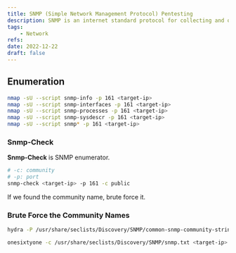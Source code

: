 ```yaml
---
title: SNMP (Simple Network Management Protocol) Pentesting
description: SNMP is an internet standard protocol for collecting and organizing information about managed devices on IP networks and for modifying that information to change device behavior. It uses UDP. A default port is 161.
tags:
    - Network
refs:
date: 2022-12-22
draft: false
---
```


## Enumeration

```sh
nmap -sU --script snmp-info -p 161 <target-ip>
nmap -sU --script snmp-interfaces -p 161 <target-ip>
nmap -sU --script snmp-processes -p 161 <target-ip>
nmap -sU --script snmp-sysdescr -p 161 <target-ip>
nmap -sU --script snmp* -p 161 <target-ip>
```

### Snmp-Check

**Snmp-Check** is SNMP enumerator.

```sh
# -c: community
# -p: port
snmp-check <target-ip> -p 161 -c public
```

If we found the community name, brute force it.

### Brute Force the Community Names

```sh
hydra -P /usr/share/seclists/Discovery/SNMP/common-snmp-community-strings.txt <target-ip> snmp

onesixtyone -c /usr/share/seclists/Discovery/SNMP/snmp.txt <target-ip>
```